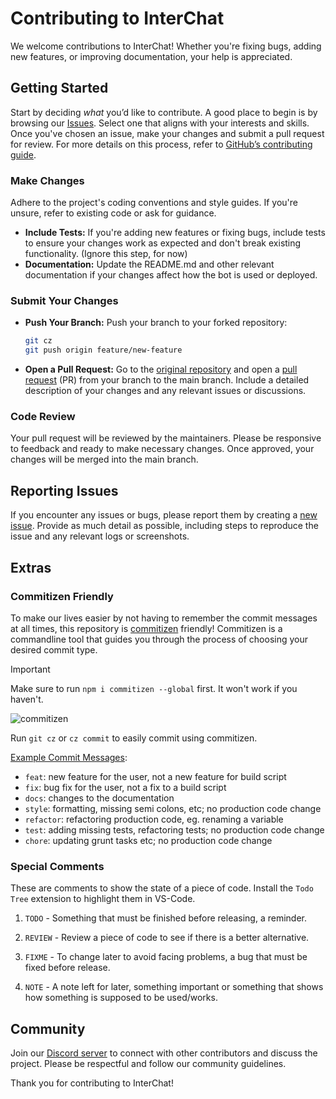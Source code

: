 # Contributing to InterChat

We welcome contributions to InterChat! Whether you're fixing bugs, adding new features, or improving documentation, your help is appreciated.

## Getting Started

Start by deciding *what* you’d like to contribute. A good place to begin is by browsing our [Issues](https://github.com/Discord-InterChat/InterChat/issues). Select one that aligns with your interests and skills.
Once you've chosen an issue, make your changes and submit a pull request for review. For more details on this process, refer to [GitHub’s contributing guide](https://docs.github.com/en/get-started/exploring-projects-on-github/contributing-to-a-project).

### Make Changes
Adhere to the project's coding conventions and style guides. If you're unsure, refer to existing code or ask for guidance.

- **Include Tests:** If you're adding new features or fixing bugs, include tests to ensure your changes work as expected and don't break existing functionality. (Ignore this step, for now)
- **Documentation:** Update the README.md and other relevant documentation if your changes affect how the bot is used or deployed.

### Submit Your Changes

- **Push Your Branch:** Push your branch to your forked repository:

  ```sh
  git cz
  git push origin feature/new-feature
  ```

- **Open a Pull Request:** Go to the [original repository](https://github.com/Discord-InterChat/InterChat/pulls) and open a [pull request](https://docs.github.com/en/pull-requests/collaborating-with-pull-requests/proposing-changes-to-your-work-with-pull-requests/creating-a-pull-request) (PR) from your branch to the main branch. Include a detailed description of your changes and any relevant issues or discussions.

### Code Review

Your pull request will be reviewed by the maintainers. Please be responsive to feedback and ready to make necessary changes. Once approved, your changes will be merged into the main branch.

## Reporting Issues

If you encounter any issues or bugs, please report them by creating a [new issue](https://github.com/Discord-InterChat/InterChat/issues). Provide as much detail as possible, including steps to reproduce the issue and any relevant logs or screenshots.

## Extras
### Commitizen Friendly

  To make our lives easier by not having to remember the commit messages at all times, this repository is [commitizen](https://www.npmjs.com/package/commitizen) friendly! Commitizen is a commandline tool that guides you through the process of choosing your desired commit type.

  > [!IMPORTANT]
  > Make sure to run `npm i commitizen --global` first. It won't work if you haven't.

  ![commitizen](https://commitizen-tools.github.io/commitizen/images/demo.gif)

  Run `git cz` or `cz commit` to easily commit using commitizen.


  [Example Commit Messages](https://gist.github.com/joshbuchea/6f47e86d2510bce28f8e7f42ae84c716):

  - `feat`: new feature for the user, not a new feature for build script
  - `fix`: bug fix for the user, not a fix to a build script
  - `docs`: changes to the documentation
  - `style`: formatting, missing semi colons, etc; no production code change
  - `refactor`: refactoring production code, eg. renaming a variable
  - `test`: adding missing tests, refactoring tests; no production code change
  - `chore`: updating grunt tasks etc; no production code change

### Special Comments

These are comments to show the state of a piece of code. Install the `Todo Tree` extension to highlight them in VS-Code.

1. `TODO` - Something that must be finished before releasing, a reminder.

2. `REVIEW` - Review a piece of code to see if there is a better alternative.

3. `FIXME` - To change later to avoid facing problems, a bug that must be fixed before release.

4. `NOTE` - A note left for later, something important or something that shows how something is supposed to be used/works.


## Community

Join our [Discord server](https://interchat.fun/support) to connect with other contributors and discuss the project. Please be respectful and follow our community guidelines.

Thank you for contributing to InterChat!
